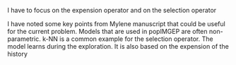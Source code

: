 I have to focus on the expension operator and on the selection operator


I have noted some key points from Mylene manuscript that could be useful for the current problem.
Models that are used in popIMGEP are often non-parametric.
k-NN is a common example for the selection operator. The model learns during the exploration. It is also based on the expension of the history
